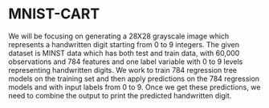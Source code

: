 # MNIST-CART
We will be focusing on generating a 28X28 grayscale image which represents a handwritten digit starting from 0 to 9 integers. The given dataset is MINST data which has both test and train data, with 60,000 observations and 784 features and one label variable with 0 to 9 levels representing handwritten digits. We work to train 784 regression tree models on the training set and then apply predictions on the 784 regression models and with input labels from 0 to 9. Once we get these predictions, we need to combine the output to print the predicted handwritten digit.
